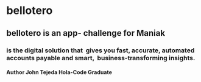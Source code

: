 # bellotero
## bellotero is an app- challenge for Maniak
### is the digital solution that  gives you fast, accurate, automated accounts payable and smart,  business-transforming insights.

#### Author John Tejeda Hola-Code Graduate 
